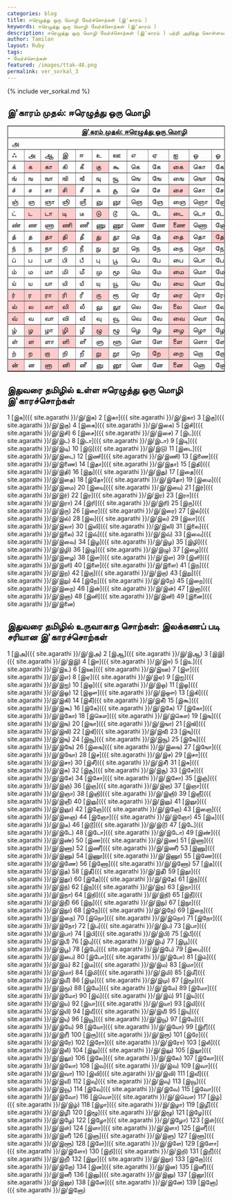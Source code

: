 ```yaml
---  
categories: blog  
title: ஈரெழுத்து ஒரு மொழி வேர்ச்சொற்கள் (இ'காரம் )
keywords: ஈரெழுத்து ஒரு மொழி வேர்ச்சொற்கள் (இ'காரம் )
description: ஈரெழுத்து ஒரு மொழி வேர்ச்சொற்கள் (இ'காரம் ) பற்றி அறிந்து கொள்ளலாம்.  
author: Tamilan  
layout: Ruby  
tags:  
- வேர்ச்சொற்கள்  
featured: /images/ttak-48.png  
permalink: ver_sorkal_3
---  
```


{% include ver_sorkal.md %}

## இ'காரம் முதல்: ஈரெழுத்து ஒரு மொழி

<table border="1" cellpadding="0" cellspacing="0">
<tbody>
<tr>
<td colspan="13" rowspan="1" align="center" valign="top"><u><b>இ'கரம்
முதல்: </b></u><u><b>ஈரெழுத்து ஒரு மொழி</b></u><br>
</td>
</tr>
<tr>
<td colspan="13" rowspan="1">அ</td>
</tr>
<tr>
<td>ஃ</td>
<td>அ</td>
<td>ஆ</td>
<td>இ</td>
<td>ஈ</td>
<td>உ</td>
<td>ஊ</td>
<td>எ</td>
<td>ஏ</td>
<td>ஐ</td>
<td>ஒ</td>
<td>ஓ</td>
<td>ஔ</td>
</tr>
<tr>
<td>க்</td>
<td bgcolor="#ffcccc">க</td>
<td bgcolor="#ffcccc">கா</td>
<td>கி</td>
<td>கீ</td>
<td bgcolor="#ffcccc">கு</td>
<td>கூ</td>
<td>கெ</td>
<td>கே</td>
<td bgcolor="#ffcccc">கை</td>
<td>கொ</td>
<td>கோ</td>
<td>கௌ</td>
</tr>
<tr>
<td>ங்</td>
<td>ங</td>
<td>ஙா</td>
<td>ஙி</td>
<td>ஙீ</td>
<td>ஙு</td>
<td>ஙூ</td>
<td>ஙெ</td>
<td>ஙே</td>
<td>ஙை</td>
<td>ஙொ</td>
<td>ஙோ</td>
<td>ஙௌ</td>
</tr>
<tr>
<td>ச்</td>
<td>ச</td>
<td>சா</td>
<td bgcolor="#ffcccc">சி</td>
<td>சீ</td>
<td>சு</td>
<td>சூ</td>
<td>செ</td>
<td>சே</td>
<td bgcolor="#ffcccc">சை</td>
<td>சொ</td>
<td>சோ</td>
<td>சௌ</td>
</tr>
<tr>
<td>ஞ்</td>
<td>ஞ</td>
<td>ஞா</td>
<td>ஞி</td>
<td>ஞீ</td>
<td>ஞு</td>
<td>ஞூ</td>
<td>ஞெ</td>
<td>ஞே</td>
<td>ஞை</td>
<td>ஞொ</td>
<td>ஞோ</td>
<td>ஞௌ</td>
</tr>
<tr>
<td>ட்</td>
<td bgcolor="#ffcccc">ட</td>
<td bgcolor="#ffcccc">டா</td>
<td bgcolor="#ffcccc">டி</td>
<td>டீ</td>
<td bgcolor="#ffcccc">டு</td>
<td>டூ</td>
<td>டெ</td>
<td>டே</td>
<td bgcolor="#ffcccc">டை</td>
<td>டொ</td>
<td>டோ</td>
<td>டௌ</td>
</tr>
<tr>
<td>ண்</td>
<td>ண</td>
<td>ணா</td>
<td bgcolor="#ffcccc">ணி</td>
<td>ணீ</td>
<td>ணு</td>
<td>ணூ</td>
<td>ணெ</td>
<td>ணே</td>
<td bgcolor="#ffcccc">ணை</td>
<td>ணொ</td>
<td>ணோ</td>
<td>ணௌ</td>
</tr>
<tr>
<td>த்</td>
<td>த</td>
<td bgcolor="#ffcccc">தா</td>
<td bgcolor="#ffcccc">தி</td>
<td>தீ</td>
<td bgcolor="#ffcccc">து</td>
<td>தூ</td>
<td>தெ</td>
<td>தே</td>
<td bgcolor="#ffcccc">தை</td>
<td>தொ</td>
<td bgcolor="#ffcccc">தோ</td>
<td>தௌ</td>
</tr>
<tr>
<td>ந்</td>
<td>ந</td>
<td>நா</td>
<td>நி</td>
<td>நீ</td>
<td>நு</td>
<td>நூ</td>
<td>நெ</td>
<td>நே</td>
<td>நை</td>
<td>நொ</td>
<td>நோ</td>
<td>நௌ</td>
</tr>
<tr>
<td>ப்</td>
<td>ப</td>
<td>பா</td>
<td>பி</td>
<td>பீ</td>
<td>பு</td>
<td>பூ</td>
<td>பெ</td>
<td>பே</td>
<td>பை</td>
<td>பொ</td>
<td>போ</td>
<td>பௌ</td>
</tr>
<tr>
<td>ம்</td>
<td>ம</td>
<td>மா</td>
<td>மி</td>
<td>மீ</td>
<td>மு</td>
<td>மூ</td>
<td>மெ</td>
<td>மே</td>
<td bgcolor="#ffcccc">மை</td>
<td>மொ</td>
<td>மோ</td>
<td>மௌ</td>
</tr>
<tr>
<td>ய்</td>
<td>ய</td>
<td>யா</td>
<td>யி</td>
<td>யீ</td>
<td>யு</td>
<td>யூ</td>
<td>யெ</td>
<td>யே</td>
<td bgcolor="#ffcccc">யை</td>
<td>யொ</td>
<td>யோ</td>
<td>யௌ</td>
</tr>
<tr>
<td bgcolor="#ffcccc">ர்</td>
<td bgcolor="#ffcccc">ர</td>
<td bgcolor="#ffcccc">ரா</td>
<td bgcolor="#ffcccc">ரி</td>
<td>ரீ</td>
<td bgcolor="#ffcccc">ரு</td>
<td>ரூ</td>
<td>ரெ</td>
<td>ரே</td>
<td bgcolor="#ffcccc">ரை</td>
<td>ரொ</td>
<td>ரோ</td>
<td>ரௌ</td>
</tr>
<tr>
<td bgcolor="#ffcccc">ல்</td>
<td bgcolor="#ffcccc">ல</td>
<td bgcolor="#ffcccc">லா</td>
<td bgcolor="#ffcccc">லி</td>
<td>லீ</td>
<td>லு</td>
<td>லூ</td>
<td>லெ</td>
<td>லே</td>
<td bgcolor="#ffcccc">லை</td>
<td>லொ</td>
<td>லோ</td>
<td>லௌ</td>
</tr>
<tr>
<td bgcolor="#ffcccc">வ்</td>
<td>வ</td>
<td>வா</td>
<td>வி</td>
<td>வீ</td>
<td>வு</td>
<td>வூ</td>
<td>வெ</td>
<td>வே</td>
<td bgcolor="#ffcccc">வை</td>
<td>வொ</td>
<td>வோ</td>
<td>வௌ</td>
</tr>
<tr>
<td>ழ்</td>
<td bgcolor="#ffcccc">ழ</td>
<td>ழா</td>
<td bgcolor="#ffcccc">ழி</td>
<td>ழீ</td>
<td bgcolor="#ffcccc">ழு</td>
<td>ழூ</td>
<td>ழெ</td>
<td>ழே</td>
<td bgcolor="#ffcccc">ழை</td>
<td>ழொ</td>
<td>ழோ</td>
<td>ழௌ</td>
</tr>
<tr>
<td>ள்</td>
<td bgcolor="#ffcccc">ள</td>
<td>ளா</td>
<td bgcolor="#ffcccc">ளி</td>
<td>ளீ</td>
<td>ளு</td>
<td>ளூ</td>
<td>ளெ</td>
<td>ளே</td>
<td bgcolor="#ffcccc">ளை</td>
<td>ளொ</td>
<td>ளோ</td>
<td>ளௌ</td>
</tr>
<tr>
<td>ற்</td>
<td bgcolor="#ffcccc">ற</td>
<td bgcolor="#ffcccc">றா</td>
<td>றி</td>
<td>றீ</td>
<td bgcolor="#ffcccc">று</td>
<td>றூ</td>
<td>றெ</td>
<td bgcolor="#ffcccc">றே</td>
<td bgcolor="#ffcccc">றை</td>
<td>றொ</td>
<td>றோ</td>
<td>றௌ</td>
</tr>
<tr>
<td bgcolor="#ffcccc">ன்</td>
<td>ன</td>
<td bgcolor="#ffcccc">னா</td>
<td bgcolor="#ffcccc">னி</td>
<td>னீ</td>
<td>னு</td>
<td>னூ</td>
<td>னெ</td>
<td>னே</td>
<td bgcolor="#ffcccc">னை</td>
<td>னொ</td>
<td>னோ</td>
<td>னௌ</td>
</tr>
</tbody>
</table>

## இதுவரை தமிழில் உள்ள ஈரெழுத்து ஒரு மொழி இ'காரச்சொற்கள்

1 [இக]({{ site.agarathi }}/இ/இக) 
2 [இகா]({{ site.agarathi }}/இ/இகா) 
3 [இகு]({{ site.agarathi }}/இ/இகு) 
4 [இகை]({{ site.agarathi }}/இ/இகை) 
5 [இசி]({{ site.agarathi }}/இ/இசி) 
6 [இசை]({{ site.agarathi }}/இ/இசை) 
7 [இட]({{ site.agarathi }}/இ/இட) 
8 [இடா]({{ site.agarathi }}/இ/இடா) 
9 [இடி]({{ site.agarathi }}/இ/இடி) 
10 [இடு]({{ site.agarathi }}/இ/இடு) 
11 [இடை]({{ site.agarathi }}/இ/இடை) 
12 [இணி]({{ site.agarathi }}/இ/இணி) 
13 [இணை]({{ site.agarathi }}/இ/இணை) 
14 [இதா]({{ site.agarathi }}/இ/இதா) 
15 [இதி]({{ site.agarathi }}/இ/இதி) 
16 [இது]({{ site.agarathi }}/இ/இது) 
17 [இதை]({{ site.agarathi }}/இ/இதை) 
18 [இதோ]({{ site.agarathi }}/இ/இதோ) 
19 [இமை]({{ site.agarathi }}/இ/இமை) 
20 [இயை]({{ site.agarathi }}/இ/இயை) 
21 [இர்]({{ site.agarathi }}/இ/இர்) 
22 [இர]({{ site.agarathi }}/இ/இர) 
23 [இரா]({{ site.agarathi }}/இ/இரா) 
24 [இரி]({{ site.agarathi }}/இ/இரி) 
25 [இரு]({{ site.agarathi }}/இ/இரு) 
26 [இரை]({{ site.agarathi }}/இ/இரை) 
27 [இல்]({{ site.agarathi }}/இ/இல்) 
28 [இல]({{ site.agarathi }}/இ/இல) 
29 [இலா]({{ site.agarathi }}/இ/இலா) 
30 [இலி]({{ site.agarathi }}/இ/இலி) 
31 [இலை]({{ site.agarathi }}/இ/இலை) 
32 [இவ்]({{ site.agarathi }}/இ/இவ்) 
33 [இவை]({{ site.agarathi }}/இ/இவை) 
34 [இழ]({{ site.agarathi }}/இ/இழ) 
35 [இழி]({{ site.agarathi }}/இ/இழி) 
36 [இழு]({{ site.agarathi }}/இ/இழு) 
37 [இழை]({{ site.agarathi }}/இ/இழை) 
38 [இள]({{ site.agarathi }}/இ/இள) 
39 [இளி]({{ site.agarathi }}/இ/இளி) 
40 [இளை]({{ site.agarathi }}/இ/இளை) 
41 [இற]({{ site.agarathi }}/இ/இற) 
42 [இறா]({{ site.agarathi }}/இ/இறா) 
43 [இறு]({{ site.agarathi }}/இ/இறு) 
44 [இறே]({{ site.agarathi }}/இ/இறே) 
45 [இறை]({{ site.agarathi }}/இ/இறை) 
46 [இன்]({{ site.agarathi }}/இ/இன்) 
47 [இனா]({{ site.agarathi }}/இ/இனா) 
48 [இனி]({{ site.agarathi }}/இ/இனி) 
49 [இனை]({{ site.agarathi }}/இ/இனை) 


    
##  இதுவரை தமிழில் உருவாகாத சொற்கள்: இலக்கணப் படி சரியான இ'காரச்சொற்கள்

1 [இஅ]({{ site.agarathi }}/இ/இஅ) 
2 [இஆ]({{ site.agarathi }}/இ/இஆ) 
3 [இஇ]({{ site.agarathi }}/இ/இஇ) 
4 [இஈ]({{ site.agarathi }}/இ/இஈ) 
5 [இஉ]({{ site.agarathi }}/இ/இஉ) 
6 [இஊ]({{ site.agarathi }}/இ/இஊ) 
7 [இஎ]({{ site.agarathi }}/இ/இஎ) 
8 [இஏ]({{ site.agarathi }}/இ/இஏ) 
9 [இஐ]({{ site.agarathi }}/இ/இஐ) 
10 [இஒ]({{ site.agarathi }}/இ/இஒ) 
11 [இஓ]({{ site.agarathi }}/இ/இஓ) 
12 [இஔ]({{ site.agarathi }}/இ/இஔ) 
13 [இகி]({{ site.agarathi }}/இ/இகி) 
14 [இகீ]({{ site.agarathi }}/இ/இகீ) 
15 [இகூ]({{ site.agarathi }}/இ/இகூ) 
16 [இகே]({{ site.agarathi }}/இ/இகே) 
17 [இகோ]({{ site.agarathi }}/இ/இகோ) 
18 [இகௌ]({{ site.agarathi }}/இ/இகௌ) 
19 [இங]({{ site.agarathi }}/இ/இங) 
20 [இஙா]({{ site.agarathi }}/இ/இஙா) 
21 [இஙி]({{ site.agarathi }}/இ/இஙி) 
22 [இஙீ]({{ site.agarathi }}/இ/இஙீ) 
23 [இஙு]({{ site.agarathi }}/இ/இஙு) 
24 [இஙூ]({{ site.agarathi }}/இ/இஙூ) 
25 [இஙே]({{ site.agarathi }}/இ/இஙே) 
26 [இஙை]({{ site.agarathi }}/இ/இஙை) 
27 [இஙோ]({{ site.agarathi }}/இ/இஙோ) 
28 [இச]({{ site.agarathi }}/இ/இச) 
29 [இசா]({{ site.agarathi }}/இ/இசா) 
30 [இசீ]({{ site.agarathi }}/இ/இசீ) 
31 [இசு]({{ site.agarathi }}/இ/இசு) 
32 [இசூ]({{ site.agarathi }}/இ/இசூ) 
33 [இசே]({{ site.agarathi }}/இ/இசே) 
34 [இசோ]({{ site.agarathi }}/இ/இசோ) 
35 [இஞ்]({{ site.agarathi }}/இ/இஞ்) 
36 [இஞ]({{ site.agarathi }}/இ/இஞ) 
37 [இஞா]({{ site.agarathi }}/இ/இஞா) 
38 [இஞி]({{ site.agarathi }}/இ/இஞி) 
39 [இஞீ]({{ site.agarathi }}/இ/இஞீ) 
40 [இஞு]({{ site.agarathi }}/இ/இஞு) 
41 [இஞூ]({{ site.agarathi }}/இ/இஞூ) 
42 [இஞே]({{ site.agarathi }}/இ/இஞே) 
43 [இஞை]({{ site.agarathi }}/இ/இஞை) 
44 [இஞோ]({{ site.agarathi }}/இ/இஞோ) 
45 [இடீ]({{ site.agarathi }}/இ/இடீ) 
46 [இடூ]({{ site.agarathi }}/இ/இடூ) 
47 [இடே]({{ site.agarathi }}/இ/இடே) 
48 [இடோ]({{ site.agarathi }}/இ/இடோ) 
49 [இண்]({{ site.agarathi }}/இ/இண்) 
50 [இண]({{ site.agarathi }}/இ/இண) 
51 [இணா]({{ site.agarathi }}/இ/இணா) 
52 [இணீ]({{ site.agarathi }}/இ/இணீ) 
53 [இணு]({{ site.agarathi }}/இ/இணு) 
54 [இணூ]({{ site.agarathi }}/இ/இணூ) 
55 [இணே]({{ site.agarathi }}/இ/இணே) 
56 [இணோ]({{ site.agarathi }}/இ/இணோ) 
57 [இத]({{ site.agarathi }}/இ/இத) 
58 [இதீ]({{ site.agarathi }}/இ/இதீ) 
59 [இதூ]({{ site.agarathi }}/இ/இதூ) 
60 [இதே]({{ site.agarathi }}/இ/இதே) 
61 [இந்]({{ site.agarathi }}/இ/இந்) 
62 [இந]({{ site.agarathi }}/இ/இந) 
63 [இநா]({{ site.agarathi }}/இ/இநா) 
64 [இநி]({{ site.agarathi }}/இ/இநி) 
65 [இநீ]({{ site.agarathi }}/இ/இநீ) 
66 [இநு]({{ site.agarathi }}/இ/இநு) 
67 [இநூ]({{ site.agarathi }}/இ/இநூ) 
68 [இநே]({{ site.agarathi }}/இ/இநே) 
69 [இநை]({{ site.agarathi }}/இ/இநை) 
70 [இநொ]({{ site.agarathi }}/இ/இநொ) 
71 [இநோ]({{ site.agarathi }}/இ/இநோ) 
72 [இப]({{ site.agarathi }}/இ/இப) 
73 [இபா]({{ site.agarathi }}/இ/இபா) 
74 [இபி]({{ site.agarathi }}/இ/இபி) 
75 [இபீ]({{ site.agarathi }}/இ/இபீ) 
76 [இபு]({{ site.agarathi }}/இ/இபு) 
77 [இபூ]({{ site.agarathi }}/இ/இபூ) 
78 [இபே]({{ site.agarathi }}/இ/இபே) 
79 [இபை]({{ site.agarathi }}/இ/இபை) 
80 [இபோ]({{ site.agarathi }}/இ/இபோ) 
81 [இம்]({{ site.agarathi }}/இ/இம்) 
82 [இம]({{ site.agarathi }}/இ/இம) 
83 [இமா]({{ site.agarathi }}/இ/இமா) 
84 [இமி]({{ site.agarathi }}/இ/இமி) 
85 [இமீ]({{ site.agarathi }}/இ/இமீ) 
86 [இமு]({{ site.agarathi }}/இ/இமு) 
87 [இமூ]({{ site.agarathi }}/இ/இமூ) 
88 [இமே]({{ site.agarathi }}/இ/இமே) 
89 [இமோ]({{ site.agarathi }}/இ/இமோ) 
90 [இய்]({{ site.agarathi }}/இ/இய்) 
91 [இய]({{ site.agarathi }}/இ/இய) 
92 [இயா]({{ site.agarathi }}/இ/இயா) 
93 [இயி]({{ site.agarathi }}/இ/இயி) 
94 [இயீ]({{ site.agarathi }}/இ/இயீ) 
95 [இயு]({{ site.agarathi }}/இ/இயு) 
96 [இயூ]({{ site.agarathi }}/இ/இயூ) 
97 [இயே]({{ site.agarathi }}/இ/இயே) 
98 [இயோ]({{ site.agarathi }}/இ/இயோ) 
99 [இரீ]({{ site.agarathi }}/இ/இரீ) 
100 [இரூ]({{ site.agarathi }}/இ/இரூ) 
101 [இரே]({{ site.agarathi }}/இ/இரே) 
102 [இரோ]({{ site.agarathi }}/இ/இரோ) 
103 [இலீ]({{ site.agarathi }}/இ/இலீ) 
104 [இலு]({{ site.agarathi }}/இ/இலு) 
105 [இலூ]({{ site.agarathi }}/இ/இலூ) 
106 [இலே]({{ site.agarathi }}/இ/இலே) 
107 [இலோ]({{ site.agarathi }}/இ/இலோ) 
108 [இவ]({{ site.agarathi }}/இ/இவ) 
109 [இவா]({{ site.agarathi }}/இ/இவா) 
110 [இவி]({{ site.agarathi }}/இ/இவி) 
111 [இவீ]({{ site.agarathi }}/இ/இவீ) 
112 [இவு]({{ site.agarathi }}/இ/இவு) 
113 [இவூ]({{ site.agarathi }}/இ/இவூ) 
114 [இவே]({{ site.agarathi }}/இ/இவே) 
115 [இவோ]({{ site.agarathi }}/இ/இவோ) 
116 [இவௌ]({{ site.agarathi }}/இ/இவௌ) 
117 [இழ்]({{ site.agarathi }}/இ/இழ்) 
118 [இழா]({{ site.agarathi }}/இ/இழா) 
119 [இழீ]({{ site.agarathi }}/இ/இழீ) 
120 [இழூ]({{ site.agarathi }}/இ/இழூ) 
121 [இழே]({{ site.agarathi }}/இ/இழே) 
122 [இழோ]({{ site.agarathi }}/இ/இழோ) 
123 [இள்]({{ site.agarathi }}/இ/இள்) 
124 [இளா]({{ site.agarathi }}/இ/இளா) 
125 [இளீ]({{ site.agarathi }}/இ/இளீ) 
126 [இளு]({{ site.agarathi }}/இ/இளு) 
127 [இளூ]({{ site.agarathi }}/இ/இளூ) 
128 [இளே]({{ site.agarathi }}/இ/இளே) 
129 [இளோ]({{ site.agarathi }}/இ/இளோ) 
130 [இறி]({{ site.agarathi }}/இ/இறி) 
131 [இறீ]({{ site.agarathi }}/இ/இறீ) 
132 [இறூ]({{ site.agarathi }}/இ/இறூ) 
133 [இறோ]({{ site.agarathi }}/இ/இறோ) 
134 [இன]({{ site.agarathi }}/இ/இன) 
135 [இனீ]({{ site.agarathi }}/இ/இனீ) 
136 [இனு]({{ site.agarathi }}/இ/இனு) 
137 [இனூ]({{ site.agarathi }}/இ/இனூ) 
138 [இனே]({{ site.agarathi }}/இ/இனே) 
139 [இனோ]({{ site.agarathi }}/இ/இனோ) 

    
